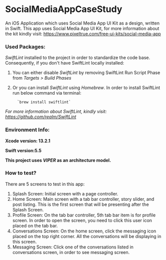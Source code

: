 # SocialMediaAppCaseStudy
An iOS Application which uses Social Media App UI Kit as a design, written in Swift. This app uses Social Media App UI Kit, for more information about the kit kindly visit: https://www.pixeltrue.com/free-ui-kits/social-media-app

### Used Packages:

*SwiftLint* installed to the project in order to standardize the code base. Consequently, if you don't have SwiftLint locally installed:

  1. You can either disable *SwiftLint* by removing SwiftLint Run Script Phase from *Targets > Build Phases*

  2. Or you can install *SwiftLint* using *Homebrew*. In order to install SwiftLint run below command via terminal:
    
           `brew install swiftlint`
        
  *For more information about *SwiftLint*, kindly visit: https://github.com/realm/SwiftLint*

### Environment Info:

**Xcode version: 13.2.1**

**Swift version:5.5**

**This project uses *VIPER* as an architecture model.**


### How to test?

There are 5 screens to test in this app:

  1. Splash Screen: Initial screen with a page controller.
  2. Home Screen: Main screen with a tab bar controller, story slider, and post listing. This is the first screen that will be presenting after the Splash Screen.
  3. Profile Screen: On the tab bar controller, 5th tab bar item is for profile screen. In order to open the screen, you need to click this user icon placed on the tab bar.
  4. Conversations Screen: On the home screen, click the messaging icon placed on the top right corner. All the conversations will be displaying in this screen.
  5. Messaging Screen: Click one of the conversations listed in conversations screen, in order to see messaging screen.
